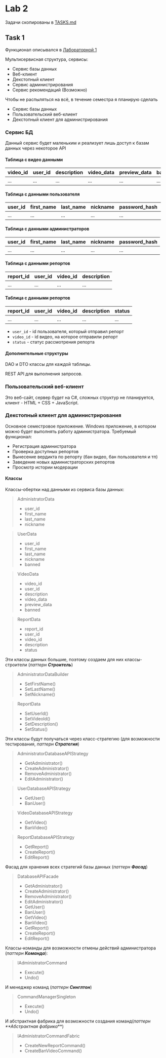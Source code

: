 # Lab 2

Задачи скопированы в [TASKS.md](./TASKS.md)

## Task 1

Функционал описывался в [Лабораторной 1](../Lab1/README.md)

Мультисервисная структура, сервисы:

* Сервис базы данных
* Веб-клиент
* Декстопный клиент
* Сервис администрирования
* Сервис рекомендаций (Возможно)

Чтобы не распыляться на всё, в течение семестра я планирую сделать

* Сервис базы данных
* Пользовательский веб-клиент 
* Декстопный клиент для администрирования

### Сервис БД

Данный сервис будет маленьким и реализует лишь доступ к базам данных через некоторое API

#### Таблица с видео данными

| video_id | user_id | description | video_data | preview_data | banned |
|----------|---------|-------------|------------|--------------|--------|
| ...      | ...     | ...         | ...        | ...          | ...    |

#### Таблица с данными пользователя

| user_id | first_name | last_name | nickname   | password_hash | banned |
|---------|------------|-----------|------------|---------------|--------|
| ...     | ...        | ...       | ...        | ...           | ...    |

#### Таблица с данными администраторов

| user_id | first_name | last_name | nickname   | password_hash |
|---------|------------|-----------|------------|---------------|
| ...     | ...        | ...       | ...        | ...           |

#### Таблица с данными репортов

| report_id | user_id | video_id | description |
|-----------|---------|----------|-------------|
| ...       | ...     | ...      | ...         |

#### Таблица с данными репортов

| report_id | user_id | video_id | description | status |
|-----------|---------|----------|-------------|--------|
| ...       | ...     | ...      | ...         | ...    |

* `user_id` - id пользователя, который отправил репорт
* `video_id` - id видео, на которое отправили репорт
* `status` - статус рассмотрения репорта

#### Дополнительные структуры

DAO и DTO классы для каждой таблицы.

REST API для выполнения запросов.

### Пользовательский веб-клиент

Это веб-сайт, сервер будет на C#, сложных структур не планируется, клиент - HTML + CSS + JavaScript.

### Декстопный клиент для администрирования

Основное семестровое приложение.
Windows приложение, в котором можно будет выполнять работу администратора.
Требуемый функционал:

* Регистрация администратора
* Проверка доступных репортов
* Вынесение вердикта по репорту (бан видео, бан пользователя и тп)
* Заведение новых администраторских репортов
* Просмотр истории модерации

#### Классы

Классы-обертки над данными из сервиса базы данных:

> AdministratorData
> - user_id
> - first_name
> - last_name
> - nickname

> UserData
> - user_id
> - first_name
> - last_name
> - nickname
> - banned

> VideoData
> - video_id
> - user_id
> - description
> - video_data
> - preview_data
> - banned

> ReportData
> - report_id
> - user_id
> - video_id
> - description
> - status

Эти классы данных большие, поэтому создаем для них классы-строители (_паттерн **Строитель**_)

> AdministratorDataBuilder
> - SetFirstName()
> - SetLastName()
> - SetNickname()

> ReportData
> - SetUserId()
> - SetVideoId()
> - SetDescription()
> - SetStatus()

Эти классы будут получаться через класс-стратегию (для возможности тестирования, _паттерн **Стратегия**_)

> AdministratorDatabaseAPIStrategy
> - GetAdministrator()
> - CreateAdministrator()
> - RemoveAdministrator()
> - EditAdministrator()

> UserDatabaseAPIStrategy
> - GetUser()
> - BanUser()

> VideoDatabaseAPIStrategy
> - GetVideo()
> - BanVideo()

> ReportDatabaseAPIStrategy
> - GetReport()
> - CreateReport()
> - EditReport()

Фасад для хранения всех стратегий базы данных (_паттерн **Фасад**_)

> DatabaseAPIFacade
> - GetAdministrator()
> - CreateAdministrator()
> - RemoveAdministrator()
> - EditAdministrator()
> - GetUser()
> - BanUser()
> - GetVideo()
> - BanVideo()
> - GetReport()
> - CreateReport()
> - EditReport()

Классы-команды для возможности отмены действий администратора (_паттерн **Команда**_):

> IAdministratorCommand
> - Execute()
> - Undo()

И менеджер команд (_паттерн **Синглтон**_)

> CommandManagerSingleton
> - Execute()
> - Undo()

И абстрактная фабрика для возможности создания команд(_паттерн **Абстрактная фабрика_**)

> IAdministratorCommandFabric
> - СreateNewReportCommand()
> - СreateBanVideoCommand()
